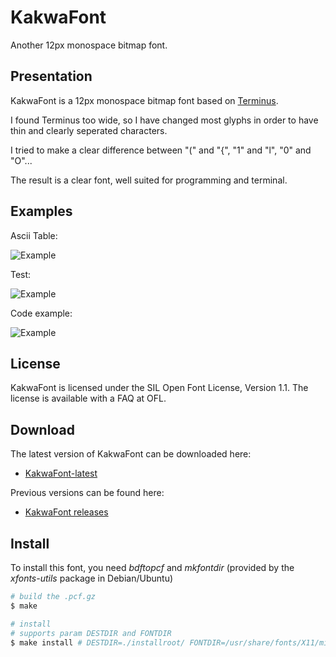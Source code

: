 # KakwaFont

Another 12px monospace bitmap font.

## Presentation

KakwaFont is a 12px monospace bitmap font based on [Terminus](http://terminus-font.sourceforge.net/).

I found Terminus too wide, so I have changed most glyphs in order to have thin and clearly seperated characters.

I tried to make a clear difference between "(" and "{", "1" and "l", "0" and "O"...

The result is a clear font, well suited for programming and terminal.

## Examples

Ascii Table: 

![Example](https://cdn.rawgit.com/kakwa/kakwafont/master/img/screen1.png)

Test: 

![Example](https://cdn.rawgit.com/kakwa/kakwafont/master/img/screen2.png)

Code example: 

![Example](https://cdn.rawgit.com/kakwa/kakwafont/master/img/screen3.png)

## License

KakwaFont is licensed under the SIL Open Font License, Version 1.1. The license is available with a FAQ at OFL.

## Download

The latest version of KakwaFont can be downloaded here:

* [KakwaFont-latest](https://github.com/kakwa/kakwafont/archive/master.tar.gz)

Previous versions can be found here:

* [KakwaFont releases](https://github.com/kakwa/kakwafont/releases)

## Install

To install this font, you need *bdftopcf* and *mkfontdir* (provided by the *xfonts-utils* package in Debian/Ubuntu)

```bash
# build the .pcf.gz
$ make

# install
# supports param DESTDIR and FONTDIR
$ make install # DESTDIR=./installroot/ FONTDIR=/usr/share/fonts/X11/misc
```
